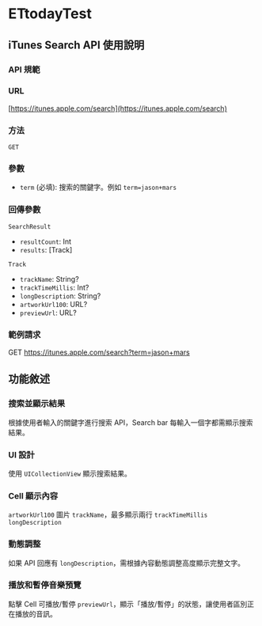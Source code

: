 # ETtodayTest

## iTunes Search API 使用說明

### API 規範

### URL
[https://itunes.apple.com/search](https://itunes.apple.com/search)

### 方法
`GET`

### 參數
- `term` (必填): 搜索的關鍵字。例如 `term=jason+mars`

### 回傳參數
`SearchResult`
- `resultCount`: Int
- `results`: [Track]

`Track`
- `trackName`: String?
- `trackTimeMillis`: Int?
- `longDescriptio`n: String?
- `artworkUrl100`: URL?
- `previewUrl`: URL?

### 範例請求
GET https://itunes.apple.com/search?term=jason+mars

## 功能敘述

### 搜索並顯示結果
根據使用者輸入的關鍵字進行搜索 API，Search bar 每輸入一個字都需顯示搜索結果。

### UI 設計
使用 `UICollectionView` 顯示搜索結果。

### Cell 顯示內容
`artworkUrl100` 圖片
`trackName`，最多顯示兩行
`trackTimeMillis`
`longDescription`

### 動態調整
如果 API 回應有 `longDescription`，需根據內容動態調整高度顯示完整文字。

### 播放和暫停音樂預覽
點擊 Cell 可播放/暫停 `previewUrl`，顯示「播放/暫停」的狀態，讓使用者區別正在播放的音訊。
